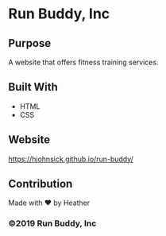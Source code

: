 # Run Buddy, Inc

## Purpose
A website that offers fitness training services.

## Built With
* HTML
* CSS

## Website
https://hjohnsick.github.io/run-buddy/

## Contribution
Made with ❤️ by Heather

### ©️2019 Run Buddy, Inc 
